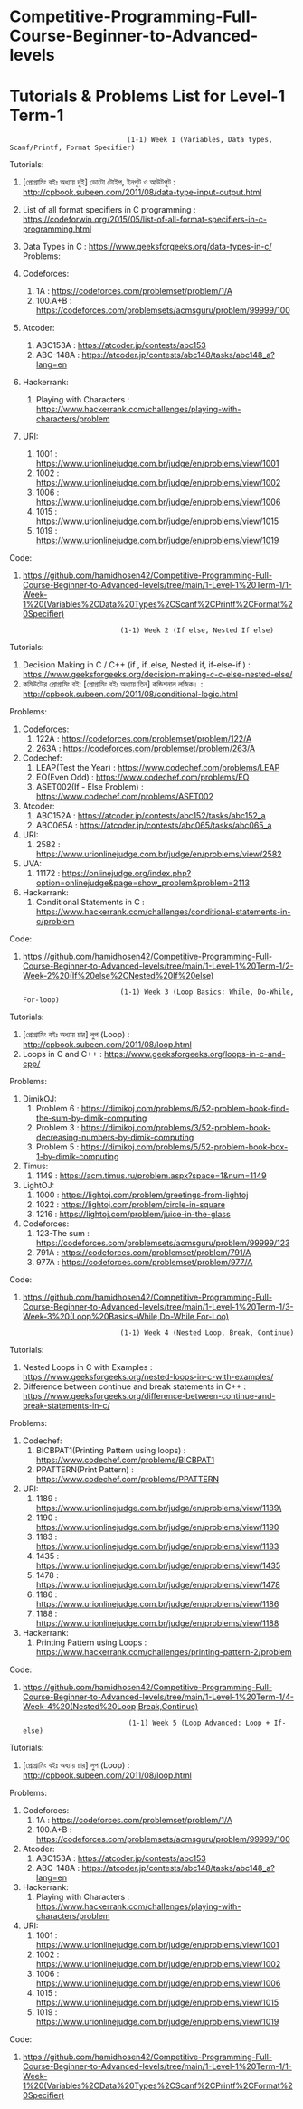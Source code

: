 # Competitive-Programming-Full-Course-Beginner-to-Advanced-levels

# Tutorials & Problems List for Level-1 Term-1

                                 (1-1) Week 1 (Variables, Data types, Scanf/Printf, Format Specifier)
Tutorials:
   1. [প্রোগ্রামিং বইঃ অধ্যায় দুই] ডোটো টোইপ, ইনপুট ও আউটপুট : http://cpbook.subeen.com/2011/08/data-type-input-output.html
   2. List of all format specifiers in C programming : https://codeforwin.org/2015/05/list-of-all-format-specifiers-in-c-programming.html
   3. Data Types in C : https://www.geeksforgeeks.org/data-types-in-c/
Problems:

   1. Codeforces:
      1. 1A : https://codeforces.com/problemset/problem/1/A
      2. 100.A+B : https://codeforces.com/problemsets/acmsguru/problem/99999/100
   2. Atcoder: 
      1. ABC153A : https://atcoder.jp/contests/abc153
      2. ABC-148A : https://atcoder.jp/contests/abc148/tasks/abc148_a?lang=en
   3. Hackerrank: 
      1. Playing with Characters : https://www.hackerrank.com/challenges/playing-with-characters/problem
   4. URI: 
      1. 1001 : https://www.urionlinejudge.com.br/judge/en/problems/view/1001
      2. 1002 : https://www.urionlinejudge.com.br/judge/en/problems/view/1002
      3. 1006 : https://www.urionlinejudge.com.br/judge/en/problems/view/1006
      4. 1015 : https://www.urionlinejudge.com.br/judge/en/problems/view/1015
      5. 1019 : https://www.urionlinejudge.com.br/judge/en/problems/view/1019

Code: 
   1. https://github.com/hamidhosen42/Competitive-Programming-Full-Course-Beginner-to-Advanced-levels/tree/main/1-Level-1%20Term-1/1-Week-1%20(Variables%2CData%20Types%2CScanf%2CPrintf%2CFormat%20Specifier)

                                  (1-1) Week 2 (If else, Nested If else)
Tutorials:

   1. Decision Making in C / C++ (if , if..else, Nested if, if-else-if ) : https://www.geeksforgeeks.org/decision-making-c-c-else-nested-else/
   2. কমিউটোর প্রোগ্রামিং বই: [প্রোগ্রামিং বইঃ অধ্যায় তিন] কন্ডিশনাল লজিক। : http://cpbook.subeen.com/2011/08/conditional-logic.html

Problems:
   1. Codeforces:
      1. 122A : https://codeforces.com/problemset/problem/122/A
      2. 263A : https://codeforces.com/problemset/problem/263/A
   2. Codechef: 
      1. LEAP(Test the Year) : https://www.codechef.com/problems/LEAP
      2. EO(Even Odd) : https://www.codechef.com/problems/EO
      3. ASET002(If - Else Problem) : https://www.codechef.com/problems/ASET002
   3. Atcoder: 
      1. ABC152A : https://atcoder.jp/contests/abc152/tasks/abc152_a
      2. ABC065A : https://atcoder.jp/contests/abc065/tasks/abc065_a
   4. URI: 
      1. 2582 : https://www.urionlinejudge.com.br/judge/en/problems/view/2582
   5. UVA: 
      1. 11172 : https://onlinejudge.org/index.php?option=onlinejudge&page=show_problem&problem=2113
   6. Hackerrank: 
      1. Conditional Statements in C : https://www.hackerrank.com/challenges/conditional-statements-in-c/problem

Code: 
   1. https://github.com/hamidhosen42/Competitive-Programming-Full-Course-Beginner-to-Advanced-levels/tree/main/1-Level-1%20Term-1/2-Week-2%20(If%20else%2CNested%20If%20else)


                                  (1-1) Week 3 (Loop Basics: While, Do-While, For-loop)
Tutorials:

   1. [প্রোগ্রামিং বইঃ অধ্যায় চার] লুপ (Loop) : http://cpbook.subeen.com/2011/08/loop.html
   2. Loops in C and C++ : https://www.geeksforgeeks.org/loops-in-c-and-cpp/

Problems:
   1. DimikOJ: 
      1. Problem 6 : https://dimikoj.com/problems/6/52-problem-book-find-the-sum-by-dimik-computing
      2. Problem 3 : https://dimikoj.com/problems/3/52-problem-book-decreasing-numbers-by-dimik-computing
      3. Problem 5 : https://dimikoj.com/problems/5/52-problem-book-box-1-by-dimik-computing
   2. Timus: 
      1. 1149 : https://acm.timus.ru/problem.aspx?space=1&num=1149
   3. LightOJ: 
      1. 1000 : https://lightoj.com/problem/greetings-from-lightoj
      2. 1022 : https://lightoj.com/problem/circle-in-square
      3. 1216 : https://lightoj.com/problem/juice-in-the-glass
   4. Codeforces:
      1. 123-The sum : https://codeforces.com/problemsets/acmsguru/problem/99999/123
      2. 791A : https://codeforces.com/problemset/problem/791/A
      3. 977A : https://codeforces.com/problemset/problem/977/A

Code: 
   1. https://github.com/hamidhosen42/Competitive-Programming-Full-Course-Beginner-to-Advanced-levels/tree/main/1-Level-1%20Term-1/3-Week-3%20(Loop%20Basics-While,Do-While,For-Loo)

                                  (1-1) Week 4 (Nested Loop, Break, Continue)
Tutorials:
   1. Nested Loops in C with Examples : https://www.geeksforgeeks.org/nested-loops-in-c-with-examples/
   2. Difference between continue and break statements in C++ : https://www.geeksforgeeks.org/difference-between-continue-and-break-statements-in-c/

Problems:
   1. Codechef: 
      1. BICBPAT1(Printing Pattern using loops) : https://www.codechef.com/problems/BICBPAT1
      2. PPATTERN(Print Pattern) : https://www.codechef.com/problems/PPATTERN
   2. URI: 
      1. 1189 : https://www.urionlinejudge.com.br/judge/en/problems/view/1189\
      2. 1190 : https://www.urionlinejudge.com.br/judge/en/problems/view/1190
      3. 1183 : https://www.urionlinejudge.com.br/judge/en/problems/view/1183
      4. 1435 : https://www.urionlinejudge.com.br/judge/en/problems/view/1435
      5. 1478 : https://www.urionlinejudge.com.br/judge/en/problems/view/1478
      6. 1186 : https://www.urionlinejudge.com.br/judge/en/problems/view/1186
      7. 1188 : https://www.urionlinejudge.com.br/judge/en/problems/view/1188
   3. Hackerrank: 
      1.  Printing Pattern using Loops : https://www.hackerrank.com/challenges/printing-pattern-2/problem

Code: 
   1. https://github.com/hamidhosen42/Competitive-Programming-Full-Course-Beginner-to-Advanced-levels/tree/main/1-Level-1%20Term-1/4-Week-4%20(Nested%20Loop,Break,Continue)

                                    (1-1) Week 5 (Loop Advanced: Loop + If-else)
Tutorials:
   1. [প্রোগ্রামিং বইঃ অধ্যায় চার] লুপ (Loop) : http://cpbook.subeen.com/2011/08/loop.html

Problems:

   1. Codeforces:
      1. 1A : https://codeforces.com/problemset/problem/1/A
      2. 100.A+B : https://codeforces.com/problemsets/acmsguru/problem/99999/100
   2. Atcoder: 
      1. ABC153A : https://atcoder.jp/contests/abc153
      2. ABC-148A : https://atcoder.jp/contests/abc148/tasks/abc148_a?lang=en
   3. Hackerrank: 
      1. Playing with Characters : https://www.hackerrank.com/challenges/playing-with-characters/problem
   4. URI: 
      1. 1001 : https://www.urionlinejudge.com.br/judge/en/problems/view/1001
      2. 1002 : https://www.urionlinejudge.com.br/judge/en/problems/view/1002
      3. 1006 : https://www.urionlinejudge.com.br/judge/en/problems/view/1006
      4. 1015 : https://www.urionlinejudge.com.br/judge/en/problems/view/1015
      5. 1019 : https://www.urionlinejudge.com.br/judge/en/problems/view/1019

Code: 
   1. https://github.com/hamidhosen42/Competitive-Programming-Full-Course-Beginner-to-Advanced-levels/tree/main/1-Level-1%20Term-1/1-Week-1%20(Variables%2CData%20Types%2CScanf%2CPrintf%2CFormat%20Specifier)
